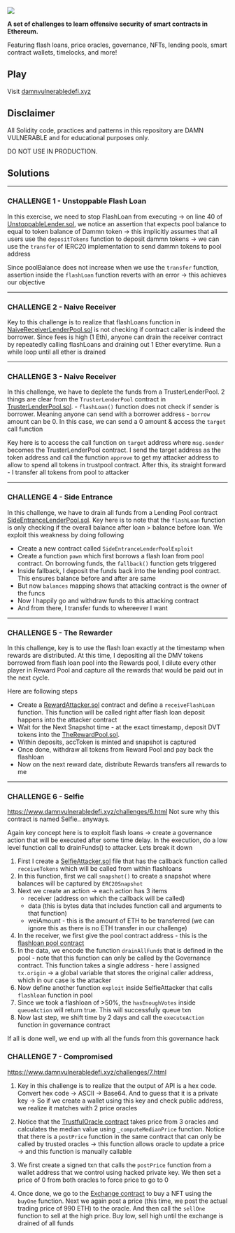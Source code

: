 ![](cover.png)

**A set of challenges to learn offensive security of smart contracts in Ethereum.**

Featuring flash loans, price oracles, governance, NFTs, lending pools, smart contract wallets, timelocks, and more!

## Play

Visit [damnvulnerabledefi.xyz](https://damnvulnerabledefi.xyz)

## Disclaimer

All Solidity code, practices and patterns in this repository are DAMN VULNERABLE and for educational purposes only.

DO NOT USE IN PRODUCTION.

## Solutions

---

### CHALLENGE 1 - Unstoppable Flash Loan

In this exercise, we need to stop FlashLoan from executing -> on line 40 of [UnstoppableLender.sol](./contracts/unstoppable/UnstoppableLender.sol), we notice an assertion that expects pool balance to equal to token balance of Dammn token -> this implicitly assumes that all users use the `depositTokens` function to deposit dammn tokens -> we can use the `transfer` of IERC20 implementation to send dammn tokens to pool address

Since poolBalance does not increase when we use the `transfer` function, assertion inside the `flashLoan` function reverts with an error -> this achieves our objective

---

### CHALLENGE 2 - Naive Receiver

Key to this challenge is to realize that flashLoans function in [NaiveReceiverLenderPool.sol](./contracts/naive-receiver/NaiveReceiverLenderPool.sol) is not checking if contract caller is indeed the borrower. Since fees is high (1 Eth), anyone can drain the receiver contract by repeatedly calling flashLoans and draining out 1 Ether everytime. Run a while loop until all ether is drained

---

### CHALLENGE 3 - Naive Receiver

In this challenge, we have to deplete the funds from a TrusterLenderPool. 2 things are clear from the `TrusterLenderPool` contract in [TrusterLenderPool.sol](./contracts/truster/TrusterLenderPool.sol). - `flashLoan()` function does not check if sender is borrower. Meaning anyone can send with a borrower address - `borrow` amount can be 0. In this case, we can send a 0 amount & access the `target` call function

Key here is to access the call function on `target` address where `msg.sender` becomes the TrusterLenderPool contract.
I send the target address as the token address and call the function `approve` to get my attacker address to allow to spend all tokens in trustpool contract. After this, its straight forward - I transfer all tokens from pool to attacker

---

### CHALLENGE 4 - Side Entrance

In this challenge, we have to drain all funds from a Lending Pool contract [SideEntranceLenderPool.sol](./contracts/side-entrance/SideEntranceLenderPool.sol). Key here is to note that the `flashLoan` function is only checking if the overall balance after loan > balance before loan. We exploit this weakness by doing following

- Create a new contract called `SideEntranceLenderPoolExploit`
- Create a function `pawn` which first borrows a flash loan from pool contract. On borrowing funds, the `fallback()` function gets triggered
- Inside fallback, I deposit the funds back into the lending pool contract. This ensures balance before and after are same
- But now `balances` mapping shows that attacking contract is the owner of the funcs
- Now I happily go and withdraw funds to this attacking contract
- And from there, I transfer funds to whereever I want

---

### CHALLENGE 5 - The Rewarder

In this challenge, key is to use the flash loan exactly at the timestamp when rewards are distributed. At this time, I depositing all the DMV tokens borrowed from flash loan pool into the Rewards pool, I dilute every other player in Reward Pool and capture all the rewards that would be paid out in the next cycle.

Here are following steps

- Create a [RewardAttacker.sol](./contracts/the-rewarder/RewardAttacker.sol) contract and define a `receiveFlashLoan` function. This function will be called right after flash loan deposit happens into the attacker contract
- Wait for the Next Snapshot time - at the exact timestamp, deposit DVT tokens into the [TheRewardPool.sol](./contracts/the-rewarder/TheRewarderPool.sol).
- Within deposits, accToken is minted and snapshot is captured
- Once done, withdraw all tokens from Reward Pool and pay back the flashloan
- Now on the next reward date, distribute Rewards transfers all rewards to me

---

### CHALLENGE 6 - Selfie

https://www.damnvulnerabledefi.xyz/challenges/6.html
Not sure why this contract is named Selfie.. anyways.

Again key concept here is to exploit flash loans -> create a governance action that will be executed after some time delay.
In the execution, do a low level function call to drainFunds() to attacker. Lets break it down

1. First I create a [SelfieAttacker.sol](./contracts/selfie/SeflieAttacker.sol) file that has the callback function called `receiveTokens` which will be called from within flashloans
2. In this function, first we call `snapshot()` to create a snapshot where balances will be captured by `ERC20Snapshot`
3. Next we create an action -> each action has 3 items
   - receiver (address on which the callback will be called)
   - data (this is bytes data that includes function call and arguments to that function)
   - weiAmount - this is the amount of ETH to be transferred (we can ignore this as there is no ETH transfer in our challenge)
4. In the receiver, we first give the pool contract address - this is the [flashloan pool contract](./contracts/selfie/SelfiePool.sol)
5. In the data, we encode the function `drainAllFunds` that is defined in the pool - note that this function can only be called by the Governance contract. This function takes a single address - here I assigned `tx.origin` -> a global variable that stores the original caller address, which in our case is the attacker
6. Now define another function `exploit` inside SelfieAttacker that calls `flashloan` function in pool
7. Since we took a flashloan of >50%, the `hasEnoughVotes` inside `queueAction` will return true. This will successfully queue txn
8. Now last step, we shift time by 2 days and call the `executeAction` function in governance contract

If all is done well, we end up with all the funds from this governance hack

### CHALLENGE 7 - Compromised

https://www.damnvulnerabledefi.xyz/challenges/7.html

1. Key in this challenge is to realize that the output of API is a hex code. Convert hex code -> ASCII -> Base64. And to guess that it is a private key -> So if we create a wallet using this key and check public address, we realize it matches with 2 price oracles

2. Notice that the [TrustfulOracle contract](./contracts/compromised/TrustfulOracle.sol) takes price from 3 oracles and calculates the median value using `_computeMedianPrice` function. Notice that there is a `postPrice` function in the same contract that can only be called by trusted oracles -> this function allows oracle to update a price -> and this function is manually callable

3. We first create a signed txn that calls the `postPrice` function from a wallet address that we control using hacked private key. We then set a price of 0 from both oracles to force price to go to 0

4. Once done, we go to the [Exchange contract](./contracts/compromised/Exchange.sol) to buy a NFT using the `buyOne` function. Next we again post a price (this time, we post the actual trading price of 990 ETH) to the oracle. And then call the `sellOne` function to sell at the high price. Buy low, sell high until the exchange is drained of all funds

